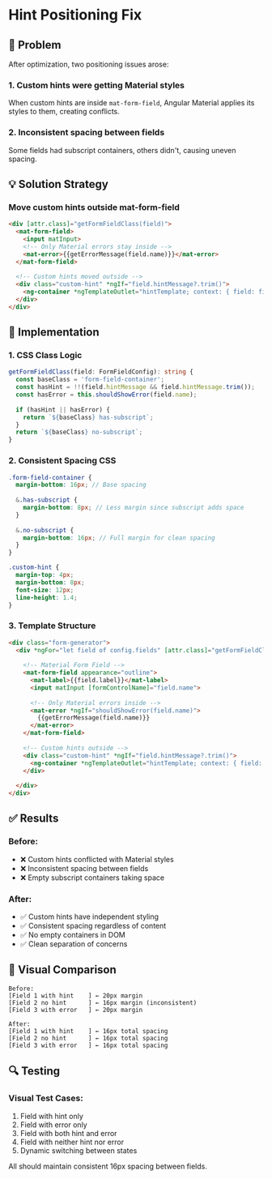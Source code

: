 # Hint Positioning Fix

## 🎯 Problem

After optimization, two positioning issues arose:

### 1. Custom hints were getting Material styles
When custom hints are inside `mat-form-field`, Angular Material applies its styles to them, creating conflicts.

### 2. Inconsistent spacing between fields
Some fields had subscript containers, others didn't, causing uneven spacing.

## 💡 Solution Strategy

### Move custom hints outside mat-form-field
```html
<div [attr.class]="getFormFieldClass(field)">
  <mat-form-field>
    <input matInput>
    <!-- Only Material errors stay inside -->
    <mat-error>{{getErrorMessage(field.name)}}</mat-error>
  </mat-form-field>
  
  <!-- Custom hints moved outside -->
  <div class="custom-hint" *ngIf="field.hintMessage?.trim()">
    <ng-container *ngTemplateOutlet="hintTemplate; context: { field: field }"></ng-container>
  </div>
</div>
```

## 🔧 Implementation

### 1. CSS Class Logic
```typescript
getFormFieldClass(field: FormFieldConfig): string {
  const baseClass = 'form-field-container';
  const hasHint = !!(field.hintMessage && field.hintMessage.trim());
  const hasError = this.shouldShowError(field.name);
  
  if (hasHint || hasError) {
    return `${baseClass} has-subscript`;
  }
  return `${baseClass} no-subscript`;
}
```

### 2. Consistent Spacing CSS
```scss
.form-field-container {
  margin-bottom: 16px; // Base spacing
  
  &.has-subscript {
    margin-bottom: 8px; // Less margin since subscript adds space
  }
  
  &.no-subscript {
    margin-bottom: 16px; // Full margin for clean spacing
  }
}

.custom-hint {
  margin-top: 4px;
  margin-bottom: 8px;
  font-size: 12px;
  line-height: 1.4;
}
```

### 3. Template Structure
```html
<div class="form-generator">
  <div *ngFor="let field of config.fields" [attr.class]="getFormFieldClass(field)">
    
    <!-- Material Form Field -->
    <mat-form-field appearance="outline">
      <mat-label>{{field.label}}</mat-label>
      <input matInput [formControlName]="field.name">
      
      <!-- Only Material errors inside -->
      <mat-error *ngIf="shouldShowError(field.name)">
        {{getErrorMessage(field.name)}}
      </mat-error>
    </mat-form-field>
    
    <!-- Custom hints outside -->
    <div class="custom-hint" *ngIf="field.hintMessage?.trim()">
      <ng-container *ngTemplateOutlet="hintTemplate; context: { field: field }"></ng-container>
    </div>
    
  </div>
</div>
```

## ✅ Results

### Before:
- ❌ Custom hints conflicted with Material styles
- ❌ Inconsistent spacing between fields
- ❌ Empty subscript containers taking space

### After:
- ✅ Custom hints have independent styling
- ✅ Consistent spacing regardless of content
- ✅ No empty containers in DOM
- ✅ Clean separation of concerns

## 🎨 Visual Comparison

```
Before:
[Field 1 with hint    ] ← 20px margin
[Field 2 no hint      ] ← 16px margin (inconsistent)
[Field 3 with error   ] ← 20px margin

After:
[Field 1 with hint    ] ← 16px total spacing
[Field 2 no hint      ] ← 16px total spacing  
[Field 3 with error   ] ← 16px total spacing
```

## 🔍 Testing

### Visual Test Cases:
1. Field with hint only
2. Field with error only  
3. Field with both hint and error
4. Field with neither hint nor error
5. Dynamic switching between states

All should maintain consistent 16px spacing between fields. 